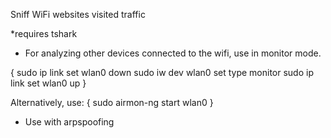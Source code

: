 Sniff WiFi websites visited traffic

*requires tshark
- For analyzing other devices connected to the wifi, use in monitor mode.

{
    sudo ip link set wlan0 down
    sudo iw dev wlan0 set type monitor
    sudo ip link set wlan0 up
}

Alternatively, use:
{
    sudo airmon-ng start wlan0
}
- Use with arpspoofing
